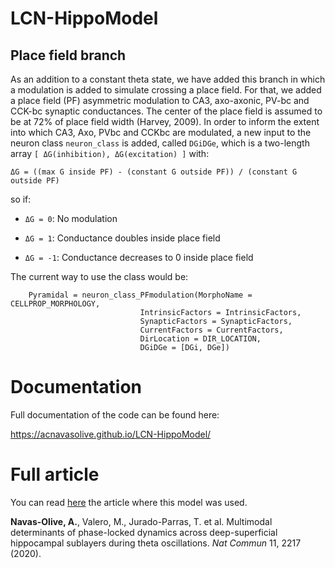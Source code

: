 # LCN-HippoModel

## Place field branch

As an addition to a constant theta state, we have added this branch in which a modulation is added to simulate crossing a place field. For that, we added a place field (PF) asymmetric modulation to CA3, axo-axonic, PV-bc and CCK-bc synaptic conductances. The center of the place field is assumed to be at 72% of place field width (Harvey, 2009). In order to inform the extent into which CA3, Axo, PVbc and CCKbc are modulated, a new input to the neuron class `neuron_class` is added, called `DGiDGe`, which is a two-length array `[ ΔG(inhibition), ΔG(excitation) ]` with:

	ΔG = ((max G inside PF) - (constant G outside PF)) / (constant G outside PF)

so if: 
	
* `ΔG = 0`: No modulation

* `ΔG = 1`: Conductance doubles inside place field

* `ΔG = -1`: Conductance decreases to 0 inside place field

The current way to use the class would be:

		Pyramidal = neuron_class_PFmodulation(MorphoName = CELLPROP_MORPHOLOGY,
								 IntrinsicFactors = IntrinsicFactors,
								 SynapticFactors = SynapticFactors,
								 CurrentFactors = CurrentFactors,
								 DirLocation = DIR_LOCATION,
								 DGiDGe = [DGi, DGe]) 

# Documentation

Full documentation of the code can be found here:

https://acnavasolive.github.io/LCN-HippoModel/


# Full article

You can read [here](https://www.nature.com/articles/s41467-020-15840-6) the article where this model was used.

**Navas-Olive, A.**, Valero, M., Jurado-Parras, T. et al. Multimodal determinants of phase-locked dynamics across deep-superficial hippocampal sublayers during theta oscillations. _Nat Commun_ 11, 2217 (2020). 
